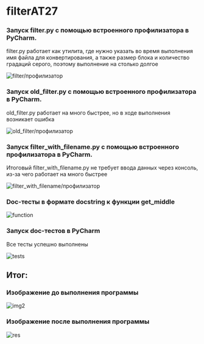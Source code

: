 # filterAT27
### Запуск filter.py с помощью встроенного профилизатора в PyCharm. 

filter.py работает как утилита, где нужно указать во время выполнения имя файла для конвертирования, а также размер блока и количество градаций серого, поэтому выполнение на столько долгое

![filter/профилизатор](https://user-images.githubusercontent.com/91628164/141806931-27b2b581-e0f1-4eea-bd30-7e42947a1566.png)

### Запуск old_filter.py с помощью встроенного профилизатора в PyCharm.

old_filter.py работает на много быстрее, но в ходе выполнения возникает ошибка

![old_filter/профилизатор](https://user-images.githubusercontent.com/91628164/141807373-f5444afc-4ff5-44e3-ae15-561832fd90ee.png)

### Запуск filter_with_filename.py с помощью встроенного профилизатора в PyCharm.

Итоговый filter_with_filename.py не требует ввода данных через консоль, из-за чего работает на много быстрее

![filter_with_filename/профилизатор](https://user-images.githubusercontent.com/91628164/141809807-c4989a47-4de9-4f29-9d63-4ce64889faa3.png)

### Doc-тесты в формате docstring к функции get_middle 

![function](https://user-images.githubusercontent.com/91628164/142239079-1cb45010-260d-4a28-99d4-b0e4c400aef3.png)

### Запуск doc-тестов в PyCharm

Все тесты успешно выполнены

![tests](https://user-images.githubusercontent.com/91628164/141824546-428963de-656b-4c5c-9e52-1d47ae089117.png)

## Итог:

### Изображение до выполнения программы

![img2](https://user-images.githubusercontent.com/91628164/142236244-b6ac1abc-fa0e-4b9b-93be-9a6ccaa06dbc.png)

### Изображение после выполнения программы

![res](https://user-images.githubusercontent.com/91628164/142236545-59e2f7c6-92e1-408f-ad97-8207d7052293.png)
